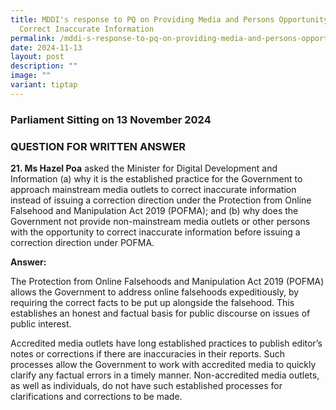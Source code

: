```yaml
---
title: MDDI's response to PQ on Providing Media and Persons Opportunity to
  Correct Inaccurate Information
permalink: /mddi-s-response-to-pq-on-providing-media-and-persons-opportunity-to-correct-inaccurate-information/
date: 2024-11-13
layout: post
description: ""
image: ""
variant: tiptap
---
```

<h3>Parliament Sitting on 13 November 2024</h3>
<h3>QUESTION FOR WRITTEN ANSWER</h3>
<p><strong>21. Ms Hazel Poa</strong> asked the Minister for Digital Development
and Information (a) why it is the established practice for the Government
to approach mainstream media outlets to correct inaccurate information
instead of issuing a correction direction under the Protection from Online
Falsehood and Manipulation Act 2019 (POFMA); and (b) why does the Government
not provide non-mainstream media outlets or other persons with the opportunity
to correct inaccurate information before issuing a correction direction
under POFMA.</p>
<p><strong>Answer:</strong>
</p>
<p>The Protection from Online Falsehoods and Manipulation Act 2019 (POFMA)
allows the Government to address online falsehoods expeditiously, by requiring
the correct facts to be put up alongside the falsehood. This establishes
an honest and factual basis for public discourse on issues of public interest.</p>
<p>Accredited media outlets have long established practices to publish editor’s
notes or corrections if there are inaccuracies in their reports. Such processes
allow the Government to work with accredited media to quickly clarify any
factual errors in a timely manner. Non-accredited media outlets, as well
as individuals, do not have such established processes for clarifications
and corrections to be made.</p>